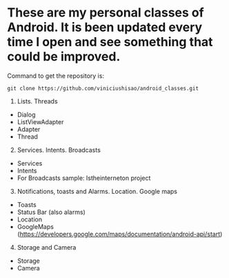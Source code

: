 # These are my personal classes of Android. It is been updated every time I open and see something that could be improved.

Command to get the repository is:
```
git clone https://github.com/viniciushisao/android_classes.git
```
1. Lists. Threads
  * Dialog
  * ListViewAdapter
  * Adapter
  * Thread
2. Services. Intents. Broadcasts
 * Services 
 * Intents
 * For Broadcasts sample: Istheinterneton project
3. Notifications, toasts and Alarms. Location. Google maps
 * Toasts
 * Status Bar (also alarms)
 * Location
 * GoogleMaps (https://developers.google.com/maps/documentation/android-api/start)
4. Storage and Camera
 * Storage
 * Camera  
